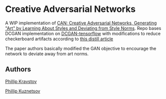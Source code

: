 # Creative Adversarial Networks
A WIP implementation of [CAN: Creative Adversarial Networks, Generating "Art" 
by Learning About Styles and Deviating from Style Norms](https://arxiv.org/abs/1706.07068). 
Repo bases DCGAN implementation on [DCGAN-tensorflow](https://github.com/carpedm20/DCGAN-tensorflow) 
with modifications to reduce checkerboard artifacts according to [this 
distill article](https://distill.pub/2016/deconv-checkerboard/)

The paper authors basically modified the GAN objective to encourage the network to deviate away from art norms.

## Authors 
[Phillip Kravstov](https://github.com/phillip-kravtsov)

[Phillip Kuznetsov](https://github.com/philkuz)





